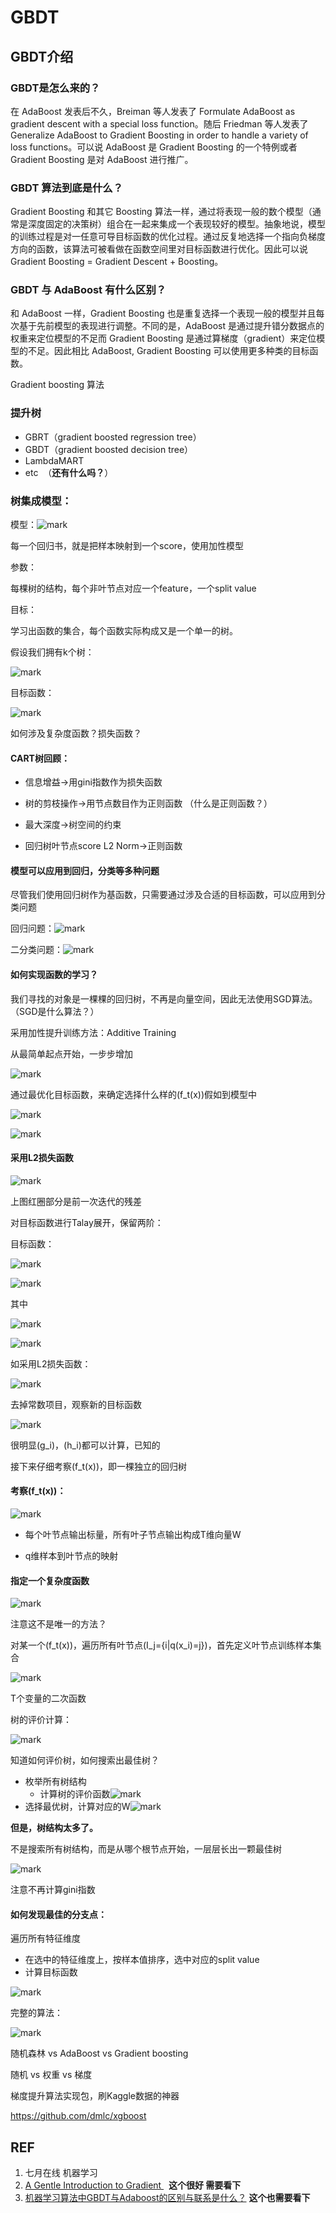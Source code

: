 # GBDT



## GBDT介绍


### GBDT是怎么来的？


在 AdaBoost 发表后不久，Breiman 等人发表了 Formulate AdaBoost as gradient descent with a special loss function。随后 Friedman 等人发表了 Generalize AdaBoost to Gradient Boosting in order to handle a variety of loss functions。可以说 AdaBoost 是 Gradient Boosting 的一个特例或者 Gradient Boosting 是对 AdaBoost 进行推广。


### GBDT 算法到底是什么？

Gradient Boosting 和其它 Boosting 算法一样，通过将表现一般的数个模型（通常是深度固定的决策树）组合在一起来集成一个表现较好的模型。抽象地说，模型的训练过程是对一任意可导目标函数的优化过程。通过反复地选择一个指向负梯度方向的函数，该算法可被看做在函数空间里对目标函数进行优化。因此可以说 Gradient Boosting = Gradient Descent + Boosting。


### GBDT 与 AdaBoost 有什么区别？

和 AdaBoost 一样，Gradient Boosting 也是重复选择一个表现一般的模型并且每次基于先前模型的表现进行调整。不同的是，AdaBoost 是通过提升错分数据点的权重来定位模型的不足而 Gradient Boosting 是通过算梯度（gradient）来定位模型的不足。因此相比 AdaBoost, Gradient Boosting 可以使用更多种类的目标函数。

Gradient boosting 算法


### 提升树


* GBRT（gradient boosted regression tree）
* GBDT（gradient boosted decision tree）
* LambdaMART
* etc  （**还有什么吗？**）


### 树集成模型：


模型：![mark](http://pacdb2bfr.bkt.clouddn.com/blog/image/180728/mh50CbghLj.png?imageslim)

每一个回归书，就是把样本映射到一个score，使用加性模型

参数：

每棵树的结构，每个非叶节点对应一个feature，一个split value

目标：

学习出函数的集合，每个函数实际构成又是一个单一的树。

假设我们拥有k个树：


![mark](http://pacdb2bfr.bkt.clouddn.com/blog/image/180728/Kl68i9FL5L.png?imageslim)

目标函数：


![mark](http://pacdb2bfr.bkt.clouddn.com/blog/image/180728/edmelk0B91.png?imageslim)

如何涉及复杂度函数？损失函数？


#### CART树回顾：






  * 信息增益->用gini指数作为损失函数


  * 树的剪枝操作->用节点数目作为正则函数 （什么是正则函数？）


  * 最大深度->树空间的约束


  * 回归树叶节点score L2 Norm->正则函数




#### 模型可以应用到回归，分类等多种问题


尽管我们使用回归树作为基函数，只需要通过涉及合适的目标函数，可以应用到分类问题

回归问题：![mark](http://pacdb2bfr.bkt.clouddn.com/blog/image/180728/CDJj91011i.png?imageslim)

二分类问题：![mark](http://pacdb2bfr.bkt.clouddn.com/blog/image/180728/Ie96Aa49E3.png?imageslim)


#### 如何实现函数的学习？


我们寻找的对象是一棵棵的回归树，不再是向量空间，因此无法使用SGD算法。（SGD是什么算法？）

采用加性提升训练方法：Additive Training

从最简单起点开始，一步步增加


![mark](http://pacdb2bfr.bkt.clouddn.com/blog/image/180728/170DE3Djf9.png?imageslim)

通过最优化目标函数，来确定选择什么样的\(f_t(x)\)假如到模型中


![mark](http://pacdb2bfr.bkt.clouddn.com/blog/image/180728/CbiHcgbh6C.png?imageslim)



![mark](http://pacdb2bfr.bkt.clouddn.com/blog/image/180728/gAj2e0FBKb.png?imageslim)




#### 采用L2损失函数




![mark](http://pacdb2bfr.bkt.clouddn.com/blog/image/180728/ich1ID7Eek.png?imageslim)

上图红圈部分是前一次迭代的残差

对目标函数进行Talay展开，保留两阶：

目标函数：


![mark](http://pacdb2bfr.bkt.clouddn.com/blog/image/180728/lfldH7fIGA.png?imageslim)

![mark](http://pacdb2bfr.bkt.clouddn.com/blog/image/180728/fjBgJjiAHg.png?imageslim)

其中


![mark](http://pacdb2bfr.bkt.clouddn.com/blog/image/180728/fh2HjIcCec.png?imageslim)

![mark](http://pacdb2bfr.bkt.clouddn.com/blog/image/180728/IibAKg5Gm0.png?imageslim)

如采用L2损失函数：

![mark](http://pacdb2bfr.bkt.clouddn.com/blog/image/180728/a910HKEHi3.png?imageslim)

去掉常数项目，观察新的目标函数


![mark](http://pacdb2bfr.bkt.clouddn.com/blog/image/180728/I76LLHHLD7.png?imageslim)

很明显\(g_i\)，\(h_i\)都可以计算，已知的

接下来仔细考察\(f_t(x)\)，即一棵独立的回归树


#### 考察\(f_t(x)\)：

![mark](http://pacdb2bfr.bkt.clouddn.com/blog/image/180728/5KmCHieEem.png?imageslim)






  * 每个叶节点输出标量，所有叶子节点输出构成T维向量W


  * q维样本到叶节点的映射




#### 指定一个复杂度函数




![mark](http://pacdb2bfr.bkt.clouddn.com/blog/image/180728/ff886c429J.png?imageslim)

注意这不是唯一的方法？



对某一个\(f_t(x)\)，遍历所有叶节点\(I_j=\{i|q(x_i)=j\}\)，首先定义叶节点训练样本集合


![mark](http://pacdb2bfr.bkt.clouddn.com/blog/image/180728/d4CbL04LDf.png?imageslim)

T个变量的二次函数

树的评价计算：

![mark](http://pacdb2bfr.bkt.clouddn.com/blog/image/180728/k61aACGE1I.png?imageslim)

知道如何评价树，如何搜索出最佳树？

  * 枚举所有树结构
    * 计算树的评价函数![mark](http://pacdb2bfr.bkt.clouddn.com/blog/image/180728/cb2EEImDgJ.png?imageslim)
  * 选择最优树，计算对应的W![mark](http://pacdb2bfr.bkt.clouddn.com/blog/image/180728/ICLFGHK1aE.png?imageslim)


**但是，树结构太多了。**

不是搜索所有树结构，而是从哪个根节点开始，一层层长出一颗最佳树


![mark](http://pacdb2bfr.bkt.clouddn.com/blog/image/180728/eHci3KDegL.png?imageslim)

注意不再计算gini指数




#### 如何发现最佳的分支点：


遍历所有特征维度

  * 在选中的特征维度上，按样本值排序，选中对应的split value
  * 计算目标函数

![mark](http://pacdb2bfr.bkt.clouddn.com/blog/image/180728/8gFlK5Jm4c.png?imageslim)

完整的算法：

![mark](http://pacdb2bfr.bkt.clouddn.com/blog/image/180728/l6hHjGe16c.png?imageslim)

随机森林 vs AdaBoost vs Gradient boosting

随机 vs 权重 vs 梯度

梯度提升算法实现包，刷Kaggle数据的神器

https://github.com/dmlc/xgboost







## REF

1. 七月在线 机器学习
2. [A Gentle Introduction to Gradient ](http://www.chengli.io/tutorials/gradient_boosting.pdf)  **这个很好 需要看下**
3. [机器学习算法中GBDT与Adaboost的区别与联系是什么？](https://www.zhihu.com/question/54626685) **这个也需要看下**

